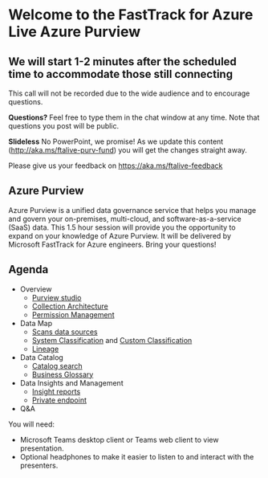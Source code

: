 # Welcome to the FastTrack for Azure Live Azure Purview
## We will start 1-2 minutes after the scheduled time to accommodate those still connecting

This call will not be recorded due to the wide audience and to encourage questions.

**Questions?** Feel free to type them in the chat window at any time. Note that questions you post will be public.

**Slideless** No PowerPoint, we promise! As we update this content (http://aka.ms/ftalive-purv-fund) you will get the changes straight away.

Please give us your feedback on https://aka.ms/ftalive-feedback


## Azure Purview 
Azure Purview is a unified data governance service that helps you manage and govern your on-premises, multi-cloud, and software-as-a-service (SaaS) data. This 1.5 hour session will provide you the opportunity to expand on your knowledge of Azure Purview. It will be delivered by Microsoft FastTrack for Azure engineers. Bring your questions!

## Agenda
* Overview
    * [Purview studio](https://docs.microsoft.com/en-us/azure/purview/create-catalog-portal)
    *	[Collection Architecture](https://docs.microsoft.com/en-us/azure/purview/concept-best-practices-collections)
    *	[Permission Management](https://docs.microsoft.com/en-us/azure/purview/catalog-permissions)
* Data Map
    *	[Scans data sources](https://docs.microsoft.com/en-us/azure/purview/purview-connector-overview)
    *	[System Classification](https://docs.microsoft.com/en-us/azure/purview/apply-classifications) and [Custom Classification](https://docs.microsoft.com/en-us/azure/purview/create-a-custom-classification-and-classification-rule)
    *	[Lineage](https://docs.microsoft.com/en-us/azure/purview/catalog-lineage-user-guide)
* Data Catalog
    *	[Catalog search](https://docs.microsoft.com/en-us/azure/purview/concept-search)
    *	[Business Glossary](https://docs.microsoft.com/en-us/azure/purview/concept-business-glossary)
* Data Insights and Management
    *	[Insight reports](https://docs.microsoft.com/en-us/azure/purview/asset-insights)
    *	[Private endpoint](https://docs.microsoft.com/en-us/azure/purview/catalog-private-link)
* Q&A


You will need:
* Microsoft Teams desktop client or Teams web client to view presentation.
* Optional headphones to make it easier to listen to and interact with the presenters.
